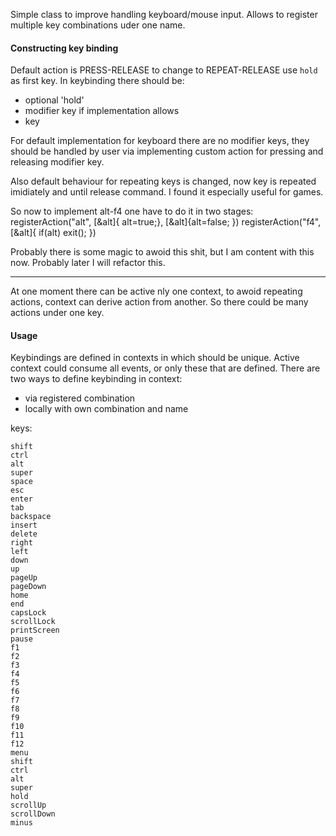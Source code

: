 Simple class to improve handling keyboard/mouse input. Allows to register multiple key combinations uder one name.

#### Constructing key binding
Default action is PRESS-RELEASE to change to REPEAT-RELEASE use ```hold``` as first key.
In keybinding there should be:
- optional 'hold'
- modifier key if implementation allows
- key

For default implementation for keyboard there are no modifier keys, they should be handled by user via implementing custom action for pressing and releasing modifier key.

Also default behaviour for repeating keys is changed, now key is repeated imidiately and until release command. I found it especially useful for games.

So now to implement alt-f4 one have to do it in two stages:
registerAction("alt", [&alt]{ alt=true;}, [&alt]{alt=false; })
registerAction("f4", [&alt]{ if(alt) exit(); })
  
Probably there is some magic to awoid this shit, but I am content with this now. Probably later I will refactor this.

---

At one moment there can be active nly one context, to awoid repeating actions, context can derive action from another. So there could be many actions under one key.

#### Usage
Keybindings are defined in contexts in which should be unique. Active context could consume all events, or only these that are defined.
There are two ways to define keybinding in context:
- via registered combination
- locally with own combination and name

keys:
```
shift
ctrl
alt
super
space
esc
enter
tab
backspace
insert
delete
right
left
down
up
pageUp
pageDown
home
end
capsLock
scrollLock
printScreen
pause
f1
f2
f3
f4
f5
f6
f7
f8
f9
f10
f11
f12
menu
shift
ctrl
alt
super
hold
scrollUp
scrollDown
minus
```
